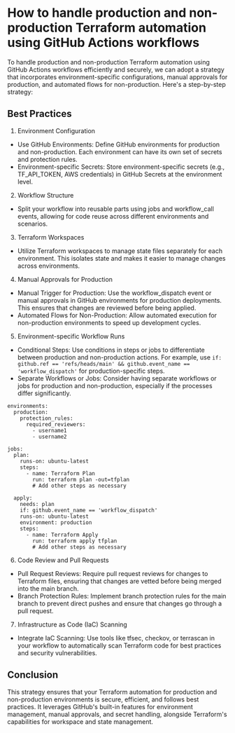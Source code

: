 # How to handle production and non-production Terraform automation using GitHub Actions workflows
To handle production and non-production Terraform automation using GitHub Actions workflows efficiently and securely, we can adopt a strategy that incorporates environment-specific configurations, manual approvals for production, and automated flows for non-production. Here's a step-by-step strategy:

## Best Practices

1. Environment Configuration
  - Use GitHub Environments: Define GitHub environments for production and non-production. Each environment can have its own set of secrets and protection rules.
  - Environment-specific Secrets: Store environment-specific secrets (e.g., TF_API_TOKEN, AWS credentials) in GitHub Secrets at the environment level.

2. Workflow Structure
  - Split your workflow into reusable parts using jobs and workflow_call events, allowing for code reuse across different environments and scenarios.

3. Terraform Workspaces
  - Utilize Terraform workspaces to manage state files separately for each environment. This isolates state and makes it easier to manage changes across environments.

4. Manual Approvals for Production
  - Manual Trigger for Production: Use the workflow_dispatch event or manual approvals in GitHub environments for production deployments. This ensures that changes are reviewed before being applied.
  - Automated Flows for Non-Production: Allow automated execution for non-production environments to speed up development cycles.

5. Environment-specific Workflow Runs
  - Conditional Steps: Use conditions in steps or jobs to differentiate between production and non-production actions. For example, use `if: github.ref == 'refs/heads/main' && github.event_name == 'workflow_dispatch'` for production-specific steps.
  - Separate Workflows or Jobs: Consider having separate workflows or jobs for production and non-production, especially if the processes differ significantly.

```
environments:
  production:
	protection_rules:
	  required_reviewers:
		- username1
		- username2

jobs:
  plan:
	runs-on: ubuntu-latest
	steps:
	  - name: Terraform Plan
		run: terraform plan -out=tfplan
		# Add other steps as necessary

  apply:
	needs: plan
	if: github.event_name == 'workflow_dispatch'
	runs-on: ubuntu-latest
	environment: production
	steps:
	  - name: Terraform Apply
		run: terraform apply tfplan
		# Add other steps as necessary
```

6. Code Review and Pull Requests
  - Pull Request Reviews: Require pull request reviews for changes to Terraform files, ensuring that changes are vetted before being merged into the main branch.
  - Branch Protection Rules: Implement branch protection rules for the main branch to prevent direct pushes and ensure that changes go through a pull request.

7. Infrastructure as Code (IaC) Scanning
  - Integrate IaC Scanning: Use tools like tfsec, checkov, or terrascan in your workflow to automatically scan Terraform code for best practices and security vulnerabilities.

## Conclusion
This strategy ensures that your Terraform automation for production and non-production environments is secure, efficient, and follows best practices. It leverages GitHub's built-in features for environment management, manual approvals, and secret handling, alongside Terraform's capabilities for workspace and state management.